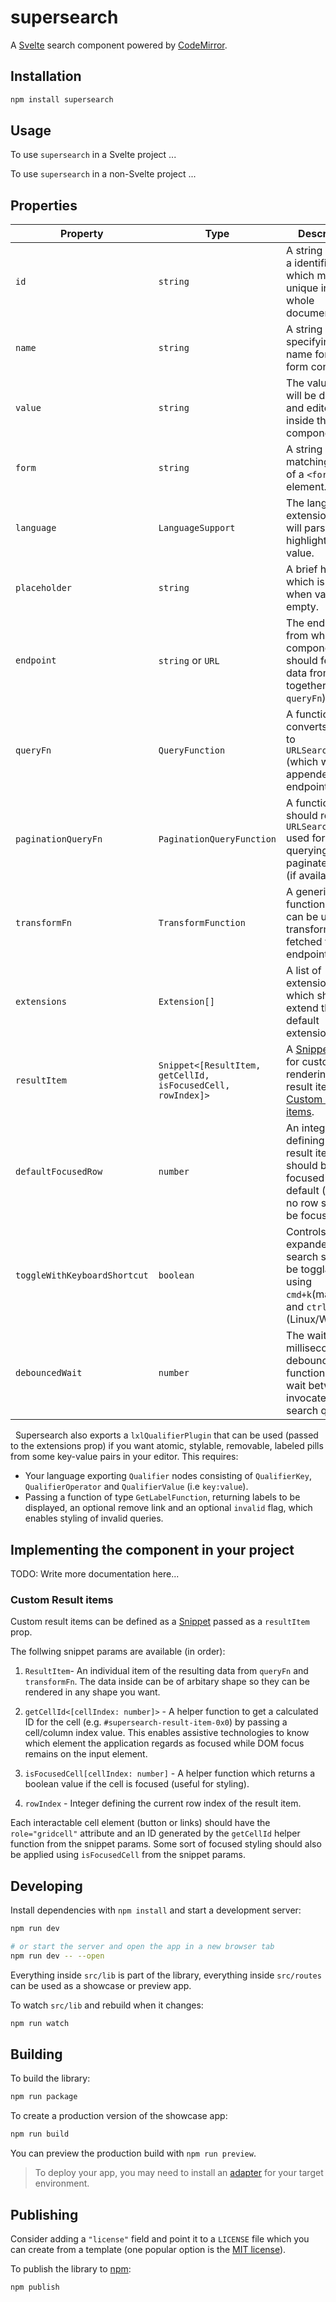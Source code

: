 # supersearch

A [Svelte](https://svelte.dev) search component powered by [CodeMirror](https://codemirror.net/).

## Installation

```bash
npm install supersearch
```

## Usage

To use `supersearch` in a Svelte project ...

To use `supersearch` in a non-Svelte project ...

## Properties

| Property                     | Type                                                        | Description                                                                                                                                  | Default value   |
| ---------------------------- | ----------------------------------------------------------- | -------------------------------------------------------------------------------------------------------------------------------------------- | --------------- |
| `id`                         | `string`                                                    | A string defining a identifier which must be unique in the whole document.                                                                   | `"supersearch"` |
| `name`                       | `string`                                                    | A string specifying a name for the form control.                                                                                             | `undefined`     |
| `value`                      | `string`                                                    | The value that will be displayed and edited inside the component.                                                                            | `""`            |
| `form`                       | `string`                                                    | A string matching the `id` of a `<form>` element.                                                                                            | `undefined`     |
| `language`                   | `LanguageSupport`                                           | The language extension that will parse and highlight the value.                                                                              | `undefined`     |
| `placeholder`                | `string`                                                    | A brief hint which is shown when value is empty.                                                                                             | `""`            |
| `endpoint`                   | `string` or `URL`                                           | The endpoint from which the component should fetch data from (used together with `queryFn`).                                                 | `undefined`     |
| `queryFn`                    | `QueryFunction`                                             | A function that converts `value` to `URLSearchParams` (which will be appended to the endpoint).                                              | `undefined`     |
| `paginationQueryFn`          | `PaginationQueryFunction`                                   | A function which should return `URLSearchParams` used for querying more paginated data (if available)                                        | `undefined`     |
| `transformFn`                | `TransformFunction`                                         | A generic helper function which can be used to transform data fetched from the endpoint.                                                     | `undefined`     |
| `extensions`                 | `Extension[]`                                               | A list of extensions which should extend the default extensions.                                                                             | `[]`            |
| `resultItem`                 | `Snippet<[ResultItem, getCellId, isFocusedCell, rowIndex]>` | A [Snippet](https://svelte.dev/docs/svelte/snippet) used for customized rendering of result items. See [Custom result items](#result-items). | `undefined`     |
| `defaultFocusedRow`          | `number`                                                    | An integer defining which result item row should be focused by default (use `-1` if no row should be focused).                               | `0`             |
| `toggleWithKeyboardShortcut` | `boolean`                                                   | Controls if expanded search should be togglable using `cmd+k`(macOS) and `ctrl+k` (Linux/Windows)                                            | `false`         |
| `debouncedWait`              | `number`                                                    | The wait time, in milliseconds that debounce function should wait between invocated search queries.                                          | `300`           |

&nbsp;
Supersearch also exports a `lxlQualifierPlugin` that can be used (passed to the extensions prop) if you want atomic, stylable, removable, labeled pills from some key-value pairs in your editor. This requires:

- Your language exporting `Qualifier` nodes consisting of `QualifierKey`, `QualifierOperator` and `QualifierValue` (i.e `key:value`).
- Passing a function of type `GetLabelFunction`, returning labels to be displayed, an optional remove link and an optional `invalid` flag, which enables styling of invalid queries.

## Implementing the component in your project

TODO: Write more documentation here...

### Custom Result items

Custom result items can be defined as a [Snippet](https://svelte.dev/docs/svelte/snippet) passed as a `resultItem` prop.

The follwing snippet params are available (in order):

1. `ResultItem`- An individual item of the resulting data from `queryFn` and `transformFn`. The data inside can be of arbitary shape so they can be rendered in any shape you want.

2. `getCellId<[cellIndex: number]>` - A helper function to get a calculated ID for the cell (e.g. `#supersearch-result-item-0x0`) by passing a cell/column index value. This enables assistive technologies to know which element the application regards as focused while DOM focus remains on the input element.

3. `isFocusedCell[cellIndex: number]` - A helper function which returns a boolean value if the cell is focused (useful for styling).

4. `rowIndex` - Integer defining the current row index of the result item.

Each interactable cell element (button or links) should have the `role="gridcell"` attribute and an ID generated by the `getCellId` helper function from the snippet params. Some sort of focused styling should also be applied using `isFocusedCell` from the snippet params.

## Developing

Install dependencies with `npm install` and start a development server:

```bash
npm run dev

# or start the server and open the app in a new browser tab
npm run dev -- --open
```

Everything inside `src/lib` is part of the library, everything inside `src/routes` can be used as a showcase or preview app.

To watch `src/lib` and rebuild when it changes:

```bash
npm run watch
```

## Building

To build the library:

```bash
npm run package
```

To create a production version of the showcase app:

```bash
npm run build
```

You can preview the production build with `npm run preview`.

> To deploy your app, you may need to install an [adapter](https://svelte.dev/docs/kit/adapters) for your target environment.

## Publishing

Consider adding a `"license"` field and point it to a `LICENSE` file which you can create from a template (one popular option is the [MIT license](https://opensource.org/license/mit/)).

To publish the library to [npm](https://www.npmjs.com):

```bash
npm publish
```
